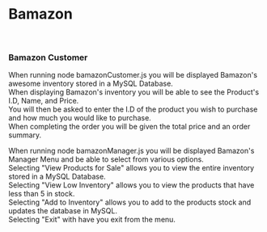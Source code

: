 <h1>Bamazon</h1>
<br>
<h3>Bamazon Customer</h3>
    <p> When running node bamazonCustomer.js you will be displayed Bamazon's awesome inventory stored in a MySQL Database.
    <br>
        When displaying Bamazon's inventory you will be able to see the Product's I.D, Name, and Price.
    <br>
        You will then be asked to enter the I.D of the product you wish to purchase and how much you would like to purchase.
    <br>
        When completing the order you will be given the total price and an order summary.
    <br>
    </p>
    <p> When running node bamazonManager.js you will be displayed Bamazon's Manager Menu and be able to select from various options.
    <br>
        Selecting "View Products for Sale" allows you to view the entire inventory stored in a MySQL Database.
    <br>
        Selecting "View Low Inventory" allows you to view the products that have less than 5 in stock.
    <br>
        Selecting "Add to Inventory" allows you to add to the products stock and updates the database in MySQL.            
    <br>
        Selecting "Exit" with have you exit from the menu.
    </p>